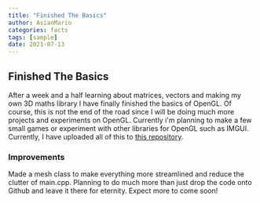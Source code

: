 ```yaml
---
title: "Finished The Basics"
author: AsianMario
categories: facts
tags: [sample]
date: 2021-07-13
---
```


## Finished The Basics

After a week and a half learning about matrices, vectors and making my own 3D maths library I have finally finished the basics of OpenGL. Of course, this is not the end of the road since I will be doing much more projects and experiments on OpenGL.
Currently i'm planning to make a few small games or experiment with other libraries for OpenGL such as IMGUI. Currently, I have uploaded all of this to [this repository](https://github.com/ghostly-developer/OpenGL-Journey).

### Improvements

Made a mesh class to make everything more streamlined and reduce the clutter of main.cpp. Planning to do much more than just drop the code onto Github and leave it there for eternity. Expect more to come soon!
